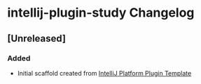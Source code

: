 <!-- Keep a Changelog guide -> https://keepachangelog.com -->

# intellij-plugin-study Changelog

## [Unreleased]
### Added
- Initial scaffold created from [IntelliJ Platform Plugin Template](https://github.com/JetBrains/intellij-platform-plugin-template)

